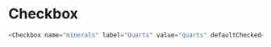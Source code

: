 # Checkbox

```javascript
<Checkbox name="minerals" label="Quarts" value="quarts" defaultChecked={true} />
```